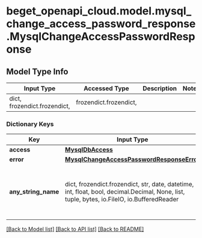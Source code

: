 # beget_openapi_cloud.model.mysql_change_access_password_response.MysqlChangeAccessPasswordResponse

## Model Type Info
Input Type | Accessed Type | Description | Notes
------------ | ------------- | ------------- | -------------
dict, frozendict.frozendict,  | frozendict.frozendict,  |  | 

### Dictionary Keys
Key | Input Type | Accessed Type | Description | Notes
------------ | ------------- | ------------- | ------------- | -------------
**access** | [**MysqlDbAccess**](MysqlDbAccess.md) | [**MysqlDbAccess**](MysqlDbAccess.md) |  | [optional] 
**error** | [**MysqlChangeAccessPasswordResponseError**](MysqlChangeAccessPasswordResponseError.md) | [**MysqlChangeAccessPasswordResponseError**](MysqlChangeAccessPasswordResponseError.md) |  | [optional] 
**any_string_name** | dict, frozendict.frozendict, str, date, datetime, int, float, bool, decimal.Decimal, None, list, tuple, bytes, io.FileIO, io.BufferedReader | frozendict.frozendict, str, BoolClass, decimal.Decimal, NoneClass, tuple, bytes, FileIO | any string name can be used but the value must be the correct type | [optional]

[[Back to Model list]](../../README.md#documentation-for-models) [[Back to API list]](../../README.md#documentation-for-api-endpoints) [[Back to README]](../../README.md)


